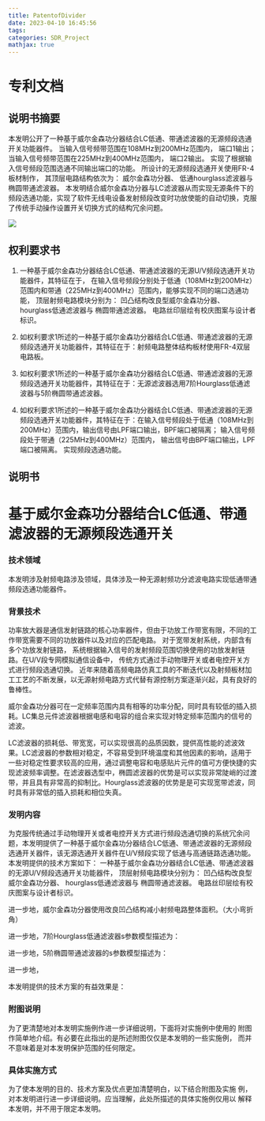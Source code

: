 ```yaml
---
title: PatentofDivider
date: 2023-04-10 16:45:56
tags:
categories: SDR_Project
mathjax: true
---
```

# 专利文档

## 说明书摘要
本发明公开了一种基于威尔金森功分器结合LC低通、带通滤波器的无源频段选通开关功能器件。
当输入信号频带范围在108MHz到200MHz范围内，
端口1输出；
当输入信号频带范围在225MHz到400MHz范围内，
端口2输出。
实现了根据输入信号频段范围选通不同输出端口的功能。
所设计的无源频段选通开关使用FR-4板材制作，
其顶层电路结构依次为：
威尔金森功分器、
低通hourglass滤波器与
椭圆带通滤波器。
本发明结合威尔金森功分器与LC滤波器从而实现无源条件下的频段选通功能，实现了软件无线电设备发射频段改变时功放使能的自动切换，克服了传统手动操作设置开关切换方式的结构冗余问题。


![](https://cdn.staticaly.com/gh/JC-GGBond/image-JC@master/SDR_project/3D_PCB1_2023-04-10.s6l86tml71s.webp)

## 权利要求书

1. 一种基于威尔金森功分器结合LC低通、带通滤波器的无源U/V频段选通开关功能器件，其特征在于，
在输入信号频段分别处于低通（108MHz到200MHz）范围内和带通（225MHz到400MHz）范围内，能够实现不同的端口选通功能，
顶层射频电路模块分别为：
凹凸结构改良型威尔金森功分器、
hourglass低通滤波器与
椭圆带通滤波器。
电路丝印层绘有校庆图案与设计者标识。

2. 如权利要求1所述的一种基于威尔金森功分器结合LC低通、带通滤波器的无源频段选通开关功能器件，其特征在于：射频电路整体结构板材使用FR-4双层电路板。

3. 如权利要求1所述的一种基于威尔金森功分器结合LC低通、带通滤波器的无源频段选通开关功能器件，其特征在于：无源滤波器选用7阶Hourglass低通滤波器与5阶椭圆带通滤波器。

4. 如权利要求1所述的一种基于威尔金森功分器结合LC低通、带通滤波器的无源频段选通开关功能器件，其特征在于：在输入信号频段处于低通（108MHz到200MHz）范围内，输出信号由LPF端口输出，BPF端口被隔离；
输入信号频段处于带通（225MHz到400MHz）范围内，
输出信号由BPF端口输出，LPF端口被隔离。
实现频段选通功能。


## 说明书
# 基于威尔金森功分器结合LC低通、带通滤波器的无源频段选通开关




### 技术领域
本发明涉及射频电路涉及领域，具体涉及一种无源射频功分滤波电路实现低通带通频段选通功能器件。

### 背景技术

功率放大器是通信发射链路的核心功率器件，但由于功放工作带宽有限，不同的工作带宽需要不同的功放器件以及对应的匹配电路。
对于宽带发射系统，内部含有多个功放发射链路，
系统根据输入信号的发射频段范围切换使用的功放发射链路。在U/V段专网模拟通信设备中，
传统方式通过手动物理开关或者电控开关方式进行频段选通切换。
近年来随着高频电路仿真工具的不断迭代以及射频板材加工工艺的不断发展，以无源射频电路方式代替有源控制方案逐渐兴起，具有良好的鲁棒性。

威尔金森功分器可在一定频率范围内具有相等的功率分配，同时具有较低的插入损耗。LC集总元件滤波器根据电感和电容的组合来实现对特定频率范围内的信号的滤波。

LC滤波器的损耗低、带宽宽，可以实现很高的品质因数，提供高性能的滤波效果。LC滤波器的参数相对稳定，不容易受到环境温度和其他因素的影响，适用于一些对稳定性要求较高的应用，通过调整电容和电感贴片元件的值可方便快捷的实现滤波频率调整。在滤波器选型中，椭圆滤波器的优势是可以实现非常陡峭的过渡带，并且具有非常高的抑制比。Hourglass滤波器的优势是是可实现宽带滤波，同时具有非常低的插入损耗和相位失真。

### 发明内容

为克服传统通过手动物理开关或者电控开关方式进行频段选通切换的系统冗余问题，本发明提供了一种基于威尔金森功分器结合LC低通、带通滤波器的无源频段选通开关器件，该无源选通开关器件在U/V频段实现了低通与高通链路选通功能。
本发明提供的技术方案如下：
一种基于威尔金森功分器结合LC低通、带通滤波器的无源U/V频段选通开关功能器件，
顶层射频电路模块分别为：
凹凸结构改良型威尔金森功分器、
hourglass低通滤波器与
椭圆带通滤波器。
电路丝印层绘有校庆图案与设计者标识。

进一步地，威尔金森功分器使用改良凹凸结构减小射频电路整体面积。（大小弯折角）

进一步地，7阶Hourglass低通滤波器s参数模型描述为：

进一步地，5阶椭圆带通滤波器的s参数模型描述为：

进一步地，

本发明提供的技术方案的有益效果是：


### 附图说明
为了更清楚地对本发明实施例作进一步详细说明，下面将对实施例中使用的
附图作简单地介绍。有必要在此指出的是所述附图仅仅是本发明的一些实施例，
而并不意味着是对本发明保护范围的任何限定。

### 具体实施方式
为了使本发明的目的、技术方案及优点更加清楚明白，以下结合附图及实施
例，对本发明进行进一步详细说明。应当理解，此处所描述的具体实施例仅用以
解释本发明，并不用于限定本发明。